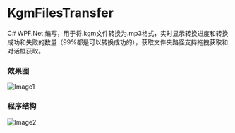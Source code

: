 # KgmFilesTransfer
C# WPF.Net 编写，用于将.kgm文件转换为.mp3格式，实时显示转换进度和转换成功和失败的数量（99%都是可以转换成功的），获取文件夹路径支持拖拽获取和对话框获取。

### 效果图
![Image1](http://i2.tiimg.com/738513/73c9388ada6a2dc1.png)

### 程序结构
![Image2](http://i2.tiimg.com/738513/76655372f28b71bf.png)
